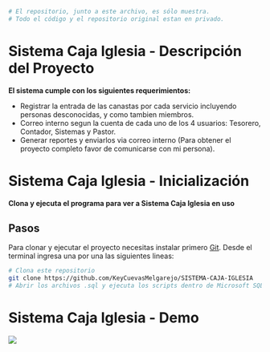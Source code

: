 ```bash
# El repositorio, junto a este archivo, es sólo muestra. 
# Todo el código y el repositorio original estan en privado.
```
# Sistema Caja Iglesia - Descripción del Proyecto
**El sistema cumple con los siguientes requerimientos:**
- Registrar la entrada de las canastas por cada servicio incluyendo personas desconocidas, y como tambien miembros.
- Correo interno segun la cuenta de cada uno de los 4 usuarios: Tesorero, Contador, Sistemas y Pastor.
- Generar reportes y enviarlos via correo interno (Para obtener el proyecto completo favor de comunicarse con mi persona).

# Sistema Caja Iglesia - Inicialización

**Clona y ejecuta el programa para ver a Sistema Caja Iglesia en uso**

## Pasos

Para clonar y ejecutar el proyecto necesitas instalar primero [Git](https://git-scm.com). Desde el terminal ingresa una por una las siguientes lineas:

```bash
# Clona este repositorio
git clone https://github.com/KeyCuevasMelgarejo/SISTEMA-CAJA-IGLESIA
# Abrir los archivos .sql y ejecuta los scripts dentro de Microsoft SQL Server
```

# Sistema Caja Iglesia - Demo
![](Demo.gif)
